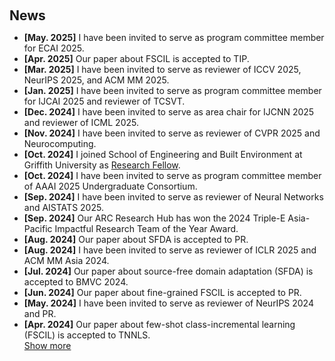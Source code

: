 <h1 id="news"></h1>

<h2 style="margin: 60px 0px 10px;">News</h2>

<ul>
<li><strong>[May. 2025]</strong> I have been invited to serve as program committee member for ECAI 2025.</li>
<li><strong>[Apr. 2025]</strong> Our paper about FSCIL is accepted to TIP.</li>
<li><strong>[Mar. 2025]</strong> I have been invited to serve as reviewer of ICCV 2025, NeurIPS 2025, and ACM MM 2025.</li>
<li><strong>[Jan. 2025]</strong> I have been invited to serve as program committee member for IJCAI 2025 and reviewer of TCSVT.</li>
<li><strong>[Dec. 2024]</strong> I have been invited to serve as area chair for IJCNN 2025 and reviewer of ICML 2025.</li>
<li><strong>[Nov. 2024]</strong> I have been invited to serve as reviewer of CVPR 2025 and Neurocomputing.</li>
<li><strong>[Oct. 2024]</strong> I joined School of Engineering and Built Environment at Griffith University as <a href="https://experts.griffith.edu.au/24217-zicheng-pan">Research Fellow</a>.</li>
<li><strong>[Oct. 2024]</strong> I have been invited to serve as program committee member of AAAI 2025 Undergraduate Consortium.</li>
<li><strong>[Sep. 2024]</strong> I have been invited to serve as reviewer of Neural Networks and AISTATS 2025.</li>
<li><strong>[Sep. 2024]</strong> Our ARC Research Hub has won the 2024 Triple-E Asia-Pacific Impactful Research Team of the Year Award.</li>
<li><strong>[Aug. 2024]</strong> Our paper about SFDA is accepted to PR.</li>
<li><strong>[Aug. 2024]</strong> I have been invited to serve as reviewer of ICLR 2025 and ACM MM Asia 2024.</li>
<li><strong>[Jul. 2024]</strong> Our paper about source-free domain adaptation (SFDA) is accepted to BMVC 2024.</li>
<li><strong>[Jun. 2024]</strong> Our paper about fine-grained FSCIL is accepted to PR.</li>
<li><strong>[May. 2024]</strong> I have been invited to serve as reviewer of NeurIPS 2024 and PR.</li>
<li><strong>[Apr. 2024]</strong> Our paper about few-shot class-incremental learning (FSCIL) is accepted to TNNLS.</li>
<a href="javascript:toggleVisibility('newsmore')" id="toggleButton">Show more</a>
<div id="newsmore" style="display:none">
<li><strong>[Feb. 2024]</strong> I have been invited to serve as reviewer of ACM MM 2024, ICME 2024 and TNNLS.</li>
<li><strong>[Jan. 2024]</strong> Our paper about anomaly detection on power grid is accepted to TIA.</li>
<li><strong>[Jan. 2024]</strong> Our paper about Lie algebra enabled ultra-FGVC is accepted to TNNLS.</li>
<li><strong>[Dec. 2023]</strong> I have been invited to serve as reviewer of CVPR 2024.</li>
<li><strong>[Jun. 2023]</strong> Our ARC Research Hub has won the 2023 Triple-E Global Innovation and Entrepreneurship Team of the Year (Rising Star) Award.</li>
<li><strong>[Oct. 2022]</strong> Our paper about incremental learning on ultra-FGVC is accepted to WACV.</li>
<li><strong>[Sep. 2021]</strong> Our paper about fine-grained classification is accepted to DICTA.</li>
<li><strong>[Dec. 2020]</strong> Our paper about frequency response analysis of modern air conditioners is accepted to TSG.</li>
<li><strong>[Nov. 2019]</strong> Our paper is accepted to ROBIO as an oral presentation paper.</li>

</div>

</ul>

<script>
  function toggleVisibility(id) {
    var element = document.getElementById(id);
    var button = document.getElementById('toggleButton');
    if (element.style.display === 'none') {
      element.style.display = 'block';
      button.innerText = 'Show less';
    } else {
      element.style.display = 'none';
      button.innerText = 'Show more';
    }
  }
</script>